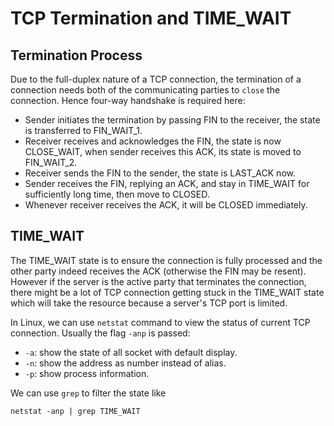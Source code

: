 # TCP Termination and TIME_WAIT

## Termination Process

Due to the full-duplex nature of a TCP connection, the termination of a connection needs both of the communicating parties to `close` the connection. Hence four-way handshake is required here:

- Sender initiates the termination by passing FIN to the receiver, the state is transferred to FIN_WAIT_1.
- Receiver receives and acknowledges the FIN, the state is now CLOSE_WAIT, when sender receives this ACK, its state is moved to FIN_WAIT_2.
- Receiver sends the FIN to the sender, the state is LAST_ACK now.
- Sender receives the FIN, replying an ACK, and stay in TIME_WAIT for sufficiently long time, then move to CLOSED.
- Whenever receiver receives the ACK, it will be CLOSED immediately.

## TIME_WAIT

The TIME_WAIT state is to ensure the connection is fully processed and the other party indeed receives the ACK (otherwise the FIN may be resent). However if the server is the active party that terminates the connection, there might be a lot of TCP connection getting stuck in the TIME_WAIT state which will take the resource because a server's TCP port is limited.

In Linux, we can use `netstat` command to view the status of current TCP connection. Usually the flag `-anp` is passed:

- `-a`: show the state of all socket with default display.
- `-n`: show the address as number instead of alias.
- `-p`: show process information.

We can use `grep` to filter the state like

```
netstat -anp | grep TIME_WAIT
```
